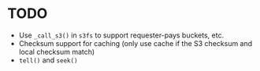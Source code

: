 # TODO
- Use `_call_s3()` in `s3fs` to support requester-pays buckets, etc.
- Checksum support for caching (only use cache if the S3 checksum and local checksum match)
- `tell()` and `seek()`
